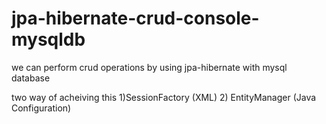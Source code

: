 # jpa-hibernate-crud-console-mysqldb

we can perform crud operations by using jpa-hibernate
with mysql database 

two way of acheiving this 
1)SessionFactory (XML)
2) EntityManager (Java Configuration) 
